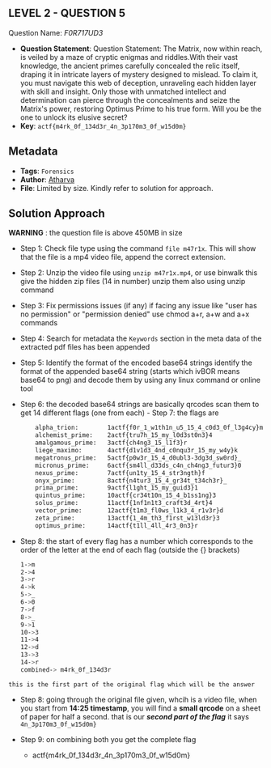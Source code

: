 ## LEVEL 2 - QUESTION 5

Question Name: _F0R717UD3_

- **Question Statement**: Question Statement: The Matrix, now within reach, is veiled by a maze of cryptic enigmas and riddles.With their vast knowledge, the ancient primes carefully concealed the relic itself, draping it in intricate layers of mystery designed to mislead. To claim it, you must navigate this web of deception, unraveling each hidden layer with skill and insight. Only those with unmatched intellect and determination can pierce through the concealments and seize the Matrix's power, restoring Optimus Prime to his true form. Will you be the one to unlock its elusive secret?
- **Key**: `actf{m4rk_0f_134d3r_4n_3p170m3_0f_w15d0m}`

## Metadata
- **Tags**: `Forensics`
- **Author**: [Atharva](https://github.com/atharva786738)
- **File**: Limited by size. Kindly refer to solution for approach.

## Solution Approach
**WARNING** : the question file is above 450MB in size

   - Step 1: Check file type using the command `file m47r1x`. This will show that the file is a mp4 video file, append the correct extension.

   - Step 2: Unzip the video file using `unzip m47r1x.mp4`, or use binwalk
    this give the hidden zip files (14 in number)
       unzip them also using unzip command

   - Step 3: Fix permissions issues (if any)
        if facing any issue like "user has no permission" or "permission denied" use chmod a+r, a+w and a+x commands

   - Step 4: Search for metadata
        the ``Keywords`` section in the meta data of the extracted pdf files has been appended

   - Step 5: Identify the format of the encoded base64 strings
         identify the format of the appended base64 string (starts which ivBOR means base64 to png) and decode them by using any linux command or online tool

   - Step 6: the decoded base64 strings are basically qrcodes
        scan them to get 14 different flags (one from each)
            - Step 7: the flags are
        ```bash
            alpha_trion:        1actf{f0r_1_w1th1n_u5_15_4_c0d3_0f_l3g4cy}m
            alchemist_prime:    2actf{tru7h_15_my_l0d3st0n3}4
            amalgamous_prime:   3actf{ch4ng3_15_l1f3}r
            liege_maximo:       4actf{d1v1d3_4nd_c0nqu3r_15_my_w4y}k
            megatronus_prime:   5actf{p0w3r_15_4_d0ubl3-3dg3d_sw0rd}_
            micronus_prime:     6actf{sm4ll_d33ds_c4n_ch4ng3_futur3}0
            nexus_prime:        7actf{un1ty_15_4_str3ngth}f
            onyx_prime:         8actf{n4tur3_15_4_gr34t_t34ch3r}_
            prima_prime:        9actf{l1ght_15_my_guid3}1
            quintus_prime:      10actf{cr34t10n_15_4_b1ss1ng}3
            solus_prime:        11actf{1nf1n1t3_craft3d_4rt}4
            vector_prime:       12actf{t1m3_fl0ws_l1k3_4_r1v3r}d
            zeta_prime:         13actf{1_4m_th3_f1rst_w13ld3r}3
            optimus_prime:      14actf{t1ll_4ll_4r3_0n3}r

        ```

   - Step 8: the start of every flag has a number which corresponds to the order of the letter at the end of each flag (outside the {} brackets)

        ```bash
        1->m
        2->4
        3->r
        4->k
        5->_
        6->0
        7->f
        8->_
        9->1
        10->3
        11->4
        12->d
        13->3
        14->r
        combined-> m4rk_0f_134d3r

    this is the first part of the original flag which will be the answer

   - Step 8: going through the original file given, whcih is a video file, when you start from **14:25 timestamp**, you will find a **small qrcode** on a sheet of paper for half a second. that is our ***second part of the flag***
     it says ```4n_3p170m3_0f_w15d0m}```

   - Step 9: on combining both you get the complete flag
       - actf{m4rk_0f_134d3r_4n_3p170m3_0f_w15d0m}
